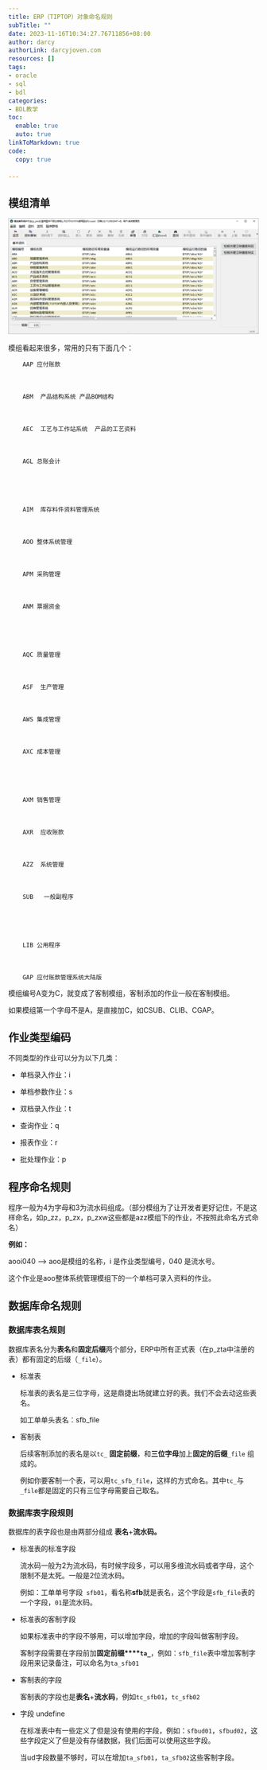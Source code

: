 ```yaml
---
title: ERP（TIPTOP）对象命名规则
subTitle: ""
date: 2023-11-16T10:34:27.76711856+08:00
author: darcy
authorLink: darcyjoven.com
resources: []
tags:
- oracle
- sql
- bdl
categories:
- BDL教学
toc:
  enable: true
  auto: true
linkToMarkdown: true
code:
  copy: true

---
```



## 模组清单

![b3fad1fd-ef37-4834-b315-f86394db54fc-Untitled.png](image/b3fad1fd-ef37-4834-b315-f86394db54fc-Untitled.png)

模组看起来很多，常用的只有下面几个：



    

        AAP 应付账款

    

        ABM  产品结构系统 产品BOM结构

    

        AEC  工艺与工作站系统  产品的工艺资料

    

        AGL 总账会计



    

        AIM  库存料件资料管理系统

    

        AOO 整体系统管理

    

        APM 采购管理

    

        ANM 票据资金



    

        AQC 质量管理

    

        ASF  生产管理

    

        AWS 集成管理

    

        AXC 成本管理



    

        AXM 销售管理

    

        AXR  应收账款

    

        AZZ  系统管理

    

        SUB   一般副程序



    

        LIB 公用程序

    

        GAP 应付账款管理系统大陆版

模组编号A变为C，就变成了客制模组，客制添加的作业一般在客制模组。

如果模组第一个字母不是A，是直接加C，如CSUB、CLIB、CGAP。



## 作业类型编码

不同类型的作业可以分为以下几类：

- 单档录入作业：i

- 单档参数作业：s

- 双档录入作业：t

- 查询作业：q

- 报表作业：r

- 批处理作业：p



## 程序命名规则

程序一般为4为字母和3为流水码组成。（部分模组为了让开发者更好记住，不是这样命名，如p_zz，p_zx，p_zxw这些都是azz模组下的作业，不按照此命名方式命名）

**例如：**

aooi040  —> aoo是模组的名称，i 是作业类型编号，040 是流水号。

这个作业是aoo整体系统管理模组下的一个单档可录入资料的作业。



## 数据库命名规则

### 数据库表名规则

数据库表名分为**表名**和**固定后缀**两个部分，ERP中所有正式表（在p_zta中注册的表）都有固定的后缀（`_file`）。

- 标准表

    标准表的表名是三位字母，这是鼎捷出场就建立好的表。我们不会去动这些表名。

    如工单单头表名：sfb_file

- 客制表

    后续客制添加的表名是以`tc_` **固定前缀**，和**三位字母**加上**固定的后缀**`_file` 组成的。

    例如你要客制一个表，可以用`tc_sfb_file`，这样的方式命名。其中`tc_`与`_file`都是固定的只有三位字母需要自己取名。

### 数据库表字段规则

数据库的表字段也是由两部分组成 **表名**+**流水码。**

- 标准表的标准字段

    流水码一般为2为流水码，有时候字段多，可以用多维流水码或者字母，这个限制不是太死。一般是2位流水码。

    例如：工单单号字段` sfb01`，看名称**sfb**就是表名，这个字段是`sfb_file`表的一个字段，`01`是流水码。

- 标准表的客制字段

    如果标准表中的字段不够用，可以增加字段，增加的字段叫做客制字段。

    客制字段需要在字段前加**固定前缀****`ta_`**，例如：`sfb_file`表中增加客制字段用来记录备注，可以命名为`ta_sfb01`

- 客制表的字段

    客制表的字段也是**表名**+**流水码**，例如`tc_sfb01`，`tc_sfb02`

- 字段 undefine

    在标准表中有一些定义了但是没有使用的字段，例如：`sfbud01`，`sfbud02`，这些字段定义了但是没有存储数据，我们后面可以使用这些字段。

    当ud字段数量不够时，可以在增加`ta_sfb01`，`ta_sfb02`这些客制字段。





